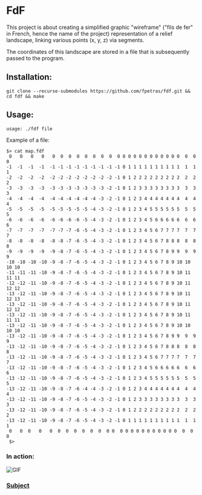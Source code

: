 # FdF
 
 This project is about creating a simplified graphic "wireframe" ("fils de fer" in French, hence the name of the project) representation of a relief landscape, linking various points (x, y, z) via segments.
 
 The coordinates of this landscape are stored in a file that is subsequently passed to the program.
 
 ## Installation:
 
 `git clone --recurse-submodules https://github.com/fpetras/fdf.git && cd fdf && make`
 
 ## Usage:
 
 `usage: ./fdf file`
 
Example of a file:
 ```
 $> cat map.fdf
  0   0   0   0   0  0  0  0  0  0  0  0  0 0 0 0 0 0 0 0 0 0 0 0  0  0  0
-1  -1  -1  -1  -1 -1 -1 -1 -1 -1 -1 -1 -1 0 1 1 1 1 1 1 1 1 1 1  1  1  1
-2  -2  -2  -2  -2 -2 -2 -2 -2 -2 -2 -2 -1 0 1 2 2 2 2 2 2 2 2 2  2  2  2
-3  -3  -3  -3  -3 -3 -3 -3 -3 -3 -3 -2 -1 0 1 2 3 3 3 3 3 3 3 3  3  3  3
-4  -4  -4  -4  -4 -4 -4 -4 -4 -4 -3 -2 -1 0 1 2 3 4 4 4 4 4 4 4  4  4  4
-5  -5  -5  -5  -5 -5 -5 -5 -5 -4 -3 -2 -1 0 1 2 3 4 5 5 5 5 5 5  5  5  5
-6  -6  -6  -6  -6 -6 -6 -6 -5 -4 -3 -2 -1 0 1 2 3 4 5 6 6 6 6 6  6  6  6
-7  -7  -7  -7  -7 -7 -7 -6 -5 -4 -3 -2 -1 0 1 2 3 4 5 6 7 7 7 7  7  7  7
-8  -8  -8  -8  -8 -8 -7 -6 -5 -4 -3 -2 -1 0 1 2 3 4 5 6 7 8 8 8  8  8  8
-9  -9  -9  -9  -9 -8 -7 -6 -5 -4 -3 -2 -1 0 1 2 3 4 5 6 7 8 9 9  9  9  9
-10 -10 -10 -10 -9 -8 -7 -6 -5 -4 -3 -2 -1 0 1 2 3 4 5 6 7 8 9 10 10 10 10
-11 -11 -11 -10 -9 -8 -7 -6 -5 -4 -3 -2 -1 0 1 2 3 4 5 6 7 8 9 10 11 11 11
-12 -12 -11 -10 -9 -8 -7 -6 -5 -4 -3 -2 -1 0 1 2 3 4 5 6 7 8 9 10 11 12 12
-13 -12 -11 -10 -9 -8 -7 -6 -5 -4 -3 -2 -1 0 1 2 3 4 5 6 7 8 9 10 11 12 13
-13 -12 -11 -10 -9 -8 -7 -6 -5 -4 -3 -2 -1 0 1 2 3 4 5 6 7 8 9 10 11 12 12
-13 -12 -11 -10 -9 -8 -7 -6 -5 -4 -3 -2 -1 0 1 2 3 4 5 6 7 8 9 10 11 11 11
-13 -12 -11 -10 -9 -8 -7 -6 -5 -4 -3 -2 -1 0 1 2 3 4 5 6 7 8 9 10 10 10 10
-13 -12 -11 -10 -9 -8 -7 -6 -5 -4 -3 -2 -1 0 1 2 3 4 5 6 7 8 9 9  9  9  9
-13 -12 -11 -10 -9 -8 -7 -6 -5 -4 -3 -2 -1 0 1 2 3 4 5 6 7 8 8 8  8  8  8
-13 -12 -11 -10 -9 -8 -7 -6 -5 -4 -3 -2 -1 0 1 2 3 4 5 6 7 7 7 7  7  7  7
-13 -12 -11 -10 -9 -8 -7 -6 -5 -4 -3 -2 -1 0 1 2 3 4 5 6 6 6 6 6  6  6  6
-13 -12 -11 -10 -9 -8 -7 -6 -5 -4 -3 -2 -1 0 1 2 3 4 5 5 5 5 5 5  5  5  5
-13 -12 -11 -10 -9 -8 -7 -6 -4 -4 -3 -2 -1 0 1 2 3 4 4 4 4 4 4 4  4  4  4
-13 -12 -11 -10 -9 -8 -7 -6 -5 -4 -3 -2 -1 0 1 2 3 3 3 3 3 3 3 3  3  3  3
-13 -12 -11 -10 -9 -8 -7 -6 -5 -4 -3 -2 -1 0 1 2 2 2 2 2 2 2 2 2  2  2  2
-13 -12 -11 -10 -9 -8 -7 -6 -5 -4 -3 -2 -1 0 1 1 1 1 1 1 1 1 1 1  1  1  1
  0   0  0   0   0  0  0  0  0  0  0  0 0  0 0 0 0 0 0 0 0 0 0 0  0  0  0
  $>
  ```
 
### In action:

![GIF](http://g.recordit.co/mgUBXiIGGv.gif)

### [Subject](https://github.com/fpetras/42-subjects/blob/master/fdf.en.pdf "fdf.en.pdf")
